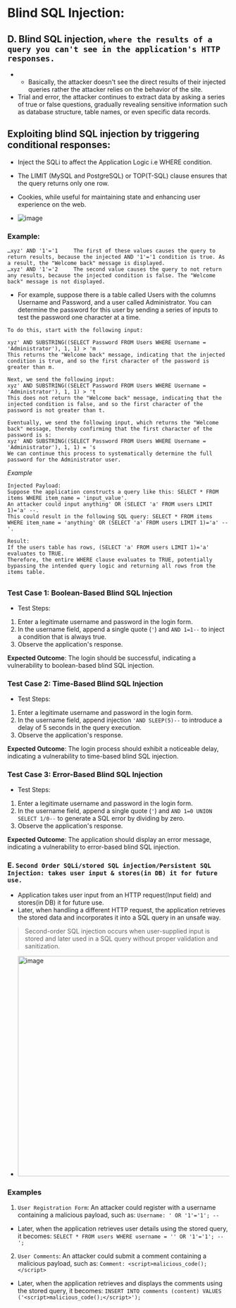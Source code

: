 # Blind SQL Injection:

## D. Blind SQL injection, `where the results of a query you can't see in the application's HTTP responses.`
- - Basically, the attacker doesn't see the direct results of their injected queries rather the attacker relies on the behavior of the site.
- Trial and error, the attacker continues to extract data by asking a series of true or false questions, gradually revealing sensitive information such as database structure, table names, or even specific data records.

## Exploiting blind SQL injection by triggering conditional responses:
- Inject the SQLi to affect the Application Logic i.e WHERE condition.
- The LIMIT (MySQL and PostgreSQL) or TOP(T-SQL) clause ensures that the query returns only one row.
- Cookies, while useful for maintaining state and enhancing user experience on the web.

- ![image](https://github.com/user-attachments/assets/fac6eae1-c2b4-479f-a395-ff2cd0c8dcdf)

### Example:
```
…xyz' AND '1'='1     The first of these values causes the query to return results, because the injected AND '1'='1 condition is true. As a result, the "Welcome back" message is displayed.
…xyz' AND '1'='2     The second value causes the query to not return any results, because the injected condition is false. The "Welcome back" message is not displayed.
```

- For example, suppose there is a table called Users with the columns Username and Password, and a user called Administrator. You can determine the password for this user by sending a series of inputs to test the password one character at a time.
```
To do this, start with the following input:

xyz' AND SUBSTRING((SELECT Password FROM Users WHERE Username = 'Administrator'), 1, 1) > 'm
This returns the "Welcome back" message, indicating that the injected condition is true, and so the first character of the password is greater than m.

Next, we send the following input:
xyz' AND SUBSTRING((SELECT Password FROM Users WHERE Username = 'Administrator'), 1, 1) > 't
This does not return the "Welcome back" message, indicating that the injected condition is false, and so the first character of the password is not greater than t.

Eventually, we send the following input, which returns the "Welcome back" message, thereby confirming that the first character of the password is s:
xyz' AND SUBSTRING((SELECT Password FROM Users WHERE Username = 'Administrator'), 1, 1) = 's
We can continue this process to systematically determine the full password for the Administrator user.
```

_Example_
```
Injected Payload:
Suppose the application constructs a query like this: SELECT * FROM items WHERE item_name = 'input_value'.
An attacker could input anything' OR (SELECT 'a' FROM users LIMIT 1)='a' --.
This could result in the following SQL query: SELECT * FROM items WHERE item_name = 'anything' OR (SELECT 'a' FROM users LIMIT 1)='a' --'.

Result:
If the users table has rows, (SELECT 'a' FROM users LIMIT 1)='a' evaluates to TRUE.
Therefore, the entire WHERE clause evaluates to TRUE, potentially bypassing the intended query logic and returning all rows from the items table.
```



##





















### Test Case 1: Boolean-Based Blind SQL Injection
- Test Steps:
1. Enter a legitimate username and password in the login form.
2. In the username field, append a single quote (`'`) and `AND 1=1--` to inject a condition that is always true.
3. Observe the application's response.

**Expected Outcome**: The login should be successful, indicating a vulnerability to boolean-based blind SQL injection.

### Test Case 2: Time-Based Blind SQL Injection
- Test Steps:
1. Enter a legitimate username and password in the login form.
2. In the username field, append injection `'AND SLEEP(5)--` to introduce a delay of 5 seconds in the query execution.
3. Observe the application's response.

**Expected Outcome**: The login process should exhibit a noticeable delay, indicating a vulnerability to time-based blind SQL injection.

### Test Case 3: Error-Based Blind SQL Injection
- Test Steps:
1. Enter a legitimate username and password in the login form.
2. In the username field, append a single quote (`'`) and `AND 1=0 UNION SELECT 1/0--` to generate a SQL error by dividing by zero.
3. Observe the application's response.

**Expected Outcome**: The application should display an error message, indicating a vulnerability to error-based blind SQL injection.

### E. `Second Order SQLi/stored SQL injection/Persistent SQL Injection: takes user input & stores(in DB) it for future use.`
-  Application takes user input from an HTTP request(Input field) and stores(in DB) it for future use.
-  Later, when handling a different HTTP request, the application retrieves the stored data and incorporates it into a SQL query in an unsafe way.
>  Second-order SQL injection occurs when user-supplied input is stored and later used in a SQL query without proper validation and sanitization. 
-  <img width="500" alt="image" src="https://github.com/cybersome/CyberEssentials/assets/40174034/c90a6116-2d4c-43f1-86a6-c927b2cc9428">

### Examples
1. `User Registration Form`: An attacker could register with a username containing a malicious payload, such as: `Username: ' OR '1'='1'; --`
- Later, when the application retrieves user details using the stored query, it becomes:  `SELECT * FROM users WHERE username = '' OR '1'='1'; --';`
2. `User Comments`: An attacker could submit a comment containing a malicious payload, such as: `Comment: <script>malicious_code();</script>` 
- Later, when the application retrieves and displays the comments using the stored query, it becomes: `INSERT INTO comments (content) VALUES ('<script>malicious_code();</script>');`
